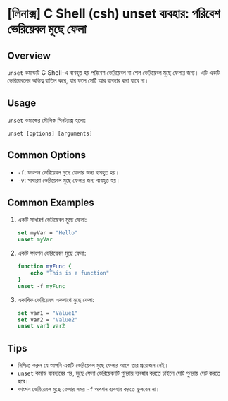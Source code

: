 # [লিনাক্স] C Shell (csh) unset ব্যবহার: পরিবেশ ভেরিয়েবল মুছে ফেলা

## Overview
`unset` কমান্ডটি C Shell-এ ব্যবহৃত হয় পরিবেশ ভেরিয়েবল বা শেল ভেরিয়েবল মুছে ফেলার জন্য। এটি একটি ভেরিয়েবলের অস্তিত্ব বাতিল করে, যার ফলে সেটি আর ব্যবহার করা যাবে না।

## Usage
`unset` কমান্ডের মৌলিক সিনট্যাক্স হলো:

```
unset [options] [arguments]
```

## Common Options
- `-f`: ফাংশন ভেরিয়েবল মুছে ফেলার জন্য ব্যবহৃত হয়।
- `-v`: সাধারণ ভেরিয়েবল মুছে ফেলার জন্য ব্যবহৃত হয়।

## Common Examples
1. একটি সাধারণ ভেরিয়েবল মুছে ফেলা:
   ```csh
   set myVar = "Hello"
   unset myVar
   ```

2. একটি ফাংশন ভেরিয়েবল মুছে ফেলা:
   ```csh
   function myFunc {
       echo "This is a function"
   }
   unset -f myFunc
   ```

3. একাধিক ভেরিয়েবল একসাথে মুছে ফেলা:
   ```csh
   set var1 = "Value1"
   set var2 = "Value2"
   unset var1 var2
   ```

## Tips
- নিশ্চিত করুন যে আপনি একটি ভেরিয়েবল মুছে ফেলার আগে তার প্রয়োজন নেই।
- `unset` কমান্ড ব্যবহারের পর, মুছে ফেলা ভেরিয়েবলটি পুনরায় ব্যবহার করতে চাইলে সেটি পুনরায় সেট করতে হবে।
- ফাংশন ভেরিয়েবল মুছে ফেলার সময় `-f` অপশন ব্যবহার করতে ভুলবেন না।